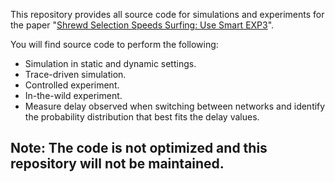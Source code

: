 This repository provides all source code for simulations and experiments for the paper "[Shrewd Selection Speeds Surfing: Use Smart EXP3](https://arxiv.org/abs/1712.03038)".

You will find source code to perform the following:
* Simulation in static and dynamic settings.
* Trace-driven simulation.
* Controlled experiment.
* In-the-wild experiment.
* Measure delay observed when switching between networks and identify the probability distribution that best fits the delay values.

## Note: The code is not optimized and this repository will not be maintained.
